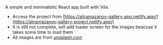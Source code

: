 A simple and minimalistic React app built with Vite.
- Access the project from [https://aliramazanov-gallery-app.netlify.app/](https://aliramazanov-gallery-project.netlify.app/)
- It is still not complete, will add loader screen for the images beacuse it takes some time to load them
- All images are from [unsplash.com](https://unsplash.com/)
